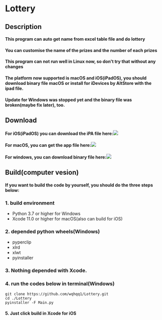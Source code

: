 Lottery  
=============
Description
----------------
#### This program can auto get name from excel table file and do lottery  
#### You can customise the name of the prizes and the number of each prizes  
#### This program can not run well in Linux now, so don't try that without any changes  
#### The platform now supported is macOS and iOS(iPadOS), you should download binary file macOS or install for iDevices by AltStore with the ipad file.
#### Update for Windows was stopped yet and the binary file was broken(maybe fix later), too.
Download
---------------------------------  
#### For iOS(iPadOS) you can download the iPA file here:[![](https://img.shields.io/github/v/release/wqhqq1/Lottery?color=green)](https://github.com/wqhqq1/Lottery/releases/tag/4.3)
#### For macOS, you can get the app file here:[![](https://img.shields.io/github/v/release/wqhqq1/Lottery?color=green)](https://github.com/wqhqq1/Lottery/releases/tag/4.3)
#### For windows, you can download binary file here:[![](https://img.shields.io/github/v/release/wqhqq1/Lottery?color=green)](https://github.com/wqhqq1/Lottery/releases/tag/3.0)
Build(computer vesion)
----------  
#### If you want to build the code by yourself, you should do the three steps below:  
### 1. build environment
   - Python 3.7 or higher for Windows
   - Xcode 11.0 or higher for macOS(also can build for iOS)
### 2. depended python wheels(Windows)
   - pyperclip
   - xlrd
   - xlwt
   - pyinstaller
### 3. Nothing depended with Xcode.
### 4. run the codes below in terminal(Windows)
```
git clone https://github.com/wqhqq1/Lottery.git
cd ./Lottery
pyinstaller -F Main.py
```
#### 5. Just click build in Xcode for iOS

